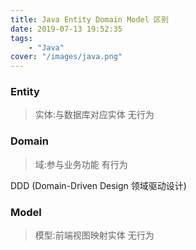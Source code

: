 ```yaml
---
title: Java Entity Domain Model 区别
date: 2019-07-13 19:52:35
tags: 
    - "Java"
cover: "/images/java.png"
---
```


### Entity

> 实体:与数据库对应实体 无行为

### Domain

> 域:参与业务功能 有行为

DDD (Domain-Driven Design 领域驱动设计)

### Model

> 模型:前端视图映射实体 无行为
